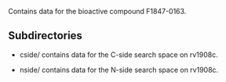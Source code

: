 Contains data for the bioactive compound F1847-0163.

## Subdirectories

- cside/ contains data for the C-side search space on rv1908c.

- nside/ contains data for the N-side search space on rv1908c.

